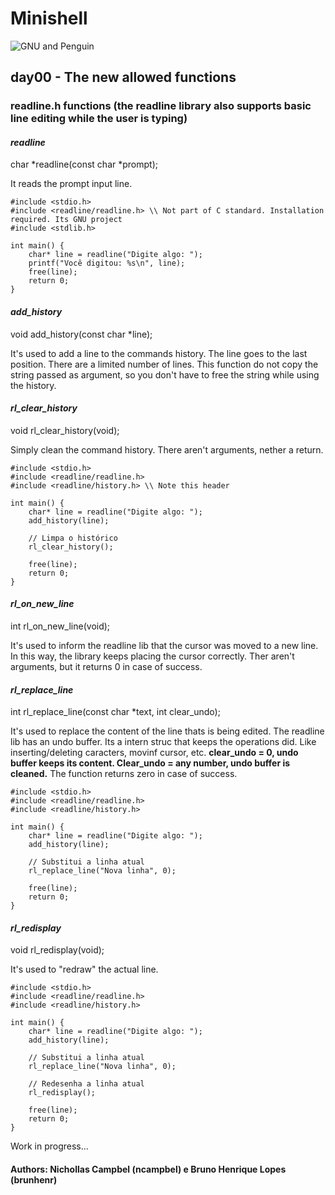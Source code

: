 # Minishell  
![GNU and Penguin](https://www.gnu.org/graphics/gnu-and-penguin-color-300x276.jpg)

## day00 - The new allowed functions  
### readline.h functions (the readline library also supports basic line editing while the user is typing)

#### _readline_  

char \*readline(const char \*prompt);

It reads the prompt input line.

```
#include <stdio.h>
#include <readline/readline.h> \\ Not part of C standard. Installation required. Its GNU project
#include <stdlib.h>

int main() {
    char* line = readline("Digite algo: ");
    printf("Você digitou: %s\n", line);
    free(line);
    return 0;
}
```
#### _add_history_

void add_history(const char *line);

It's used to add a line to the commands history. The line goes to the last position. There are a limited number of lines. This function do not copy the string passed as argument, so you don't have to free the string while using the history.

#### _rl_clear_history_

void rl_clear_history(void);

Simply clean the command history. There aren't arguments, nether a return.

```
#include <stdio.h>
#include <readline/readline.h>
#include <readline/history.h> \\ Note this header

int main() {
    char* line = readline("Digite algo: ");
    add_history(line);

    // Limpa o histórico
    rl_clear_history();

    free(line);
    return 0;
}
```

#### _rl_on_new_line_  

int rl_on_new_line(void);  

It's used to inform the readline lib that the cursor was moved to a new line. In this way, the library keeps placing the cursor correctly. Ther aren't arguments, but it returns 0 in case of success.

#### _rl_replace_line_  

int rl_replace_line(const char *text, int clear_undo);  

It's used to replace the content of the line thats is being edited. The readline lib has an undo buffer. Its a intern struc that keeps the operations did. Like inserting/deleting caracters, movinf cursor, etc. **clear_undo = 0, undo buffer keeps its content. Clear_undo = any number, undo buffer is cleaned.** The function returns zero in case of success.

```
#include <stdio.h>
#include <readline/readline.h>
#include <readline/history.h>

int main() {
    char* line = readline("Digite algo: ");
    add_history(line);

    // Substitui a linha atual
    rl_replace_line("Nova linha", 0);

    free(line);
    return 0;
}
```

#### _rl_redisplay_

void rl_redisplay(void);

It's used to "redraw" the actual line.

```
#include <stdio.h>
#include <readline/readline.h>
#include <readline/history.h>

int main() {
    char* line = readline("Digite algo: ");
    add_history(line);

    // Substitui a linha atual
    rl_replace_line("Nova linha", 0);

    // Redesenha a linha atual
    rl_redisplay();

    free(line);
    return 0;
}
```

Work in progress...  

#### Authors: Nichollas Campbel (ncampbel) e Bruno Henrique Lopes (brunhenr)
